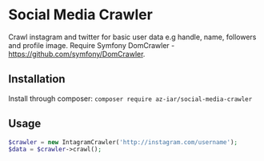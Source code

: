Social Media Crawler
====================

Crawl instagram and twitter for basic user data e.g handle, name, followers and profile image. Require Symfony DomCrawler - https://github.com/symfony/DomCrawler.

## Installation

Install through composer:
``` composer require az-iar/social-media-crawler ```

## Usage

```php
$crawler = new IntagramCrawler('http://instagram.com/username');
$data = $crawler->crawl();
```
